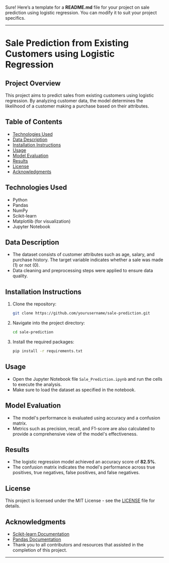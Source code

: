 Sure! Here’s a template for a **README.md** file for your project on sale prediction using logistic regression. You can modify it to suit your project specifics.

---

# Sale Prediction from Existing Customers using Logistic Regression

## Project Overview
This project aims to predict sales from existing customers using logistic regression. By analyzing customer data, the model determines the likelihood of a customer making a purchase based on their attributes.

## Table of Contents
- [Technologies Used](#technologies-used)
- [Data Description](#data-description)
- [Installation Instructions](#installation-instructions)
- [Usage](#usage)
- [Model Evaluation](#model-evaluation)
- [Results](#results)
- [License](#license)
- [Acknowledgments](#acknowledgments)

## Technologies Used
- Python
- Pandas
- NumPy
- Scikit-learn
- Matplotlib (for visualization)
- Jupyter Notebook

## Data Description
- The dataset consists of customer attributes such as age, salary, and purchase history. The target variable indicates whether a sale was made (1) or not (0).
- Data cleaning and preprocessing steps were applied to ensure data quality.

## Installation Instructions
1. Clone the repository:
   ```bash
   git clone https://github.com/yourusername/sale-prediction.git
   ```
2. Navigate into the project directory:
   ```bash
   cd sale-prediction
   ```
3. Install the required packages:
   ```bash
   pip install -r requirements.txt
   ```

## Usage
- Open the Jupyter Notebook file `Sale_Prediction.ipynb` and run the cells to execute the analysis.
- Make sure to load the dataset as specified in the notebook.

## Model Evaluation
- The model's performance is evaluated using accuracy and a confusion matrix.
- Metrics such as precision, recall, and F1-score are also calculated to provide a comprehensive view of the model's effectiveness.

## Results
- The logistic regression model achieved an accuracy score of **82.5%**.
- The confusion matrix indicates the model's performance across true positives, true negatives, false positives, and false negatives.

## License
This project is licensed under the MIT License - see the [LICENSE](LICENSE) file for details.

## Acknowledgments
- [Scikit-learn Documentation](https://scikit-learn.org/stable/)
- [Pandas Documentation](https://pandas.pydata.org/docs/)
- Thank you to all contributors and resources that assisted in the completion of this project.

---

